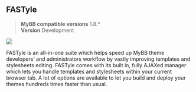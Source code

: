 ## FASTyle

> **MyBB compatible versions**  1.8.*  
> **Version** Development  

![](https://i.imgur.com/JpKdXgN.png)

FASTyle is an all-in-one suite which helps speed up MyBB theme developers’ and administrators workflow by vastly improving templates and stylesheets editing. FASTyle comes with its built in, fully AJAXed manager which lets you handle templates and stylesheets within your current browser tab. A lot of options are available to let you build and deploy your themes hundreds times faster than usual.
